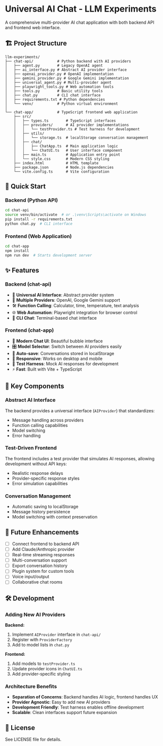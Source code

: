# Universal AI Chat - LLM Experiments

A comprehensive multi-provider AI chat application with both backend API and
frontend web interface.

## 🏗️ Project Structure

```
llm-experiments/
├── chat-api/           # Python backend with AI providers
│   ├── agent.py        # Legacy OpenAI agent
│   ├── ai_interface.py # Abstract AI provider interface
│   ├── openai_provider.py # OpenAI implementation
│   ├── gemini_provider.py # Google Gemini implementation
│   ├── universal_agent.py # Multi-provider agent
│   ├── playwright_tools.py # Web automation tools
│   ├── tools.py        # Basic utility tools
│   ├── chat.py         # CLI chat interface
│   ├── requirements.txt # Python dependencies
│   └── venv/           # Python virtual environment
│
└── chat-app/           # TypeScript frontend web application
    ├── src/
    │   ├── types.ts        # TypeScript interfaces
    │   ├── providers/      # AI provider implementations
    │   │   └── testProvider.ts # Test harness for development
    │   ├── utils/
    │   │   └── storage.ts  # localStorage conversation management
    │   ├── chat/
    │   │   ├── ChatApp.ts  # Main application logic
    │   │   └── ChatUI.ts   # User interface component
    │   ├── main.ts         # Application entry point
    │   └── style.css       # Modern CSS styling
    ├── index.html          # HTML template
    ├── package.json        # Node.js dependencies
    └── vite.config.ts      # Vite configuration
```

## 🚀 Quick Start

### Backend (Python API)

```bash
cd chat-api
source venv/bin/activate  # or .\venv\Scripts\activate on Windows
pip install -r requirements.txt
python chat.py  # CLI interface
```

### Frontend (Web Application)

```bash
cd chat-app
npm install
npm run dev  # Starts development server
```

## ✨ Features

### Backend (chat-api)

- 🤖 **Universal AI Interface**: Abstract provider system
- 🔌 **Multiple Providers**: OpenAI, Google Gemini support
- 🛠️ **Function Calling**: Calculator, time, temperature, text analysis
- 🌐 **Web Automation**: Playwright integration for browser control
- 💬 **CLI Chat**: Terminal-based chat interface

### Frontend (chat-app)

- 💬 **Modern Chat UI**: Beautiful bubble interface
- 🎛️ **Model Selector**: Switch between AI providers easily
- 💾 **Auto-save**: Conversations stored in localStorage
- 📱 **Responsive**: Works on desktop and mobile
- 🧪 **Test Harness**: Mock AI responses for development
- ⚡ **Fast**: Built with Vite + TypeScript

## 🎯 Key Components

### Abstract AI Interface

The backend provides a universal interface (`AIProvider`) that standardizes:

- Message handling across providers
- Function calling capabilities
- Model switching
- Error handling

### Test-Driven Frontend

The frontend includes a test provider that simulates AI responses, allowing
development without API keys:

- Realistic response delays
- Provider-specific response styles
- Error simulation capabilities

### Conversation Management

- Automatic saving to localStorage
- Message history persistence
- Model switching with context preservation

## 🔮 Future Enhancements

- [ ] Connect frontend to backend API
- [ ] Add Claude/Anthropic provider
- [ ] Real-time streaming responses
- [ ] Multi-conversation support
- [ ] Export conversation history
- [ ] Plugin system for custom tools
- [ ] Voice input/output
- [ ] Collaborative chat rooms

## 🛠️ Development

### Adding New AI Providers

**Backend:**

1. Implement `AIProvider` interface in `chat-api/`
2. Register with `ProviderFactory`
3. Add to model lists in `chat.py`

**Frontend:**

1. Add models to `testProvider.ts`
2. Update provider icons in `ChatUI.ts`
3. Add provider-specific styling

### Architecture Benefits

- **Separation of Concerns**: Backend handles AI logic, frontend handles UX
- **Provider Agnostic**: Easy to add new AI providers
- **Development Friendly**: Test harness enables offline development
- **Scalable**: Clean interfaces support future expansion

## 📝 License

See LICENSE file for details.
